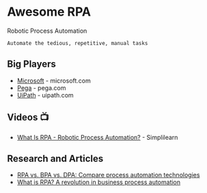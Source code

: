 # Awesome RPA
Robotic Process Automation
```
Automate the tedious, repetitive, manual tasks
```


## Big Players
* [Microsoft](http://www.microsoft.com/rpa) - microsoft.com
* [Pega](https://www.pega.com/) - pega.com
* [UiPath](https://www.uipath.com/) - uipath.com

## Videos :tv:
* [What Is RPA - Robotic Process Automation?](https://www.youtube.com/watch?v=9URSbTOE4YI) - Simplilearn

## Research and Articles
* [RPA vs. BPA vs. DPA: Compare process automation technologies](https://searchcio.techtarget.com/tip/Process-automation-technologies-evolve-RPA-vs-BPA-vs-DPA)
* [What is RPA? A revolution in business process automation](https://www.cio.com/article/3236451/what-is-rpa-robotic-process-automation-explained.html)
